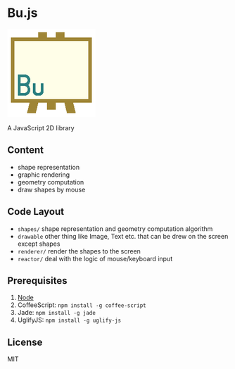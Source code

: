 Bu.js
=====

![](logo.png)

A JavaScript 2D library


## Content

- shape representation
- graphic rendering
- geometry computation
- draw shapes by mouse


## Code Layout

- `shapes/` shape representation and geometry computation algorithm
- `drawable` other thing like Image, Text etc. that can be drew on the screen except shapes
- `renderer/` render the shapes to the screen
- `reactor/` deal with the logic of mouse/keyboard input


## Prerequisites

1. [Node](https://nodejs.org/)
2. CoffeeScript: `npm install -g coffee-script`
3. Jade: `npm install -g jade`
4. UglifyJS: `npm install -g uglify-js`


## License

MIT
